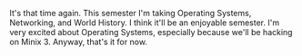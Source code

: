 It's that time again.  This semester I'm taking Operating Systems, Networking, and World History.  I think it'll be an enjoyable semester.  I'm very excited about Operating Systems, especially because we'll be hacking on Minix 3.  Anyway, that's it for now.
